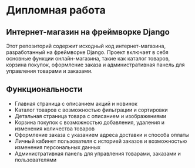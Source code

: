 # Дипломная работа

## Интернет-магазин на фреймворке Django


Этот репозиторий содержит исходный код интернет-магазина, разработанный на фреймворке Django. Проект включает в себя основные функции онлайн-магазина, такие как каталог товаров, корзина покупок, оформление заказа и административная панель для управления товарами и заказами.

## Функциональности

- Главная страница с описанием акций и новинок
- Каталог товаров с возможностью фильтрации и сортировки
- Детальная страница товара с описанием и изображениями
- Корзина покупок с возможностью добавления, удаления и изменения количества товаров
- Оформление заказа с указанием адреса доставки и способа оплаты
- Личный кабинет пользователя с историей заказов и возможностью изменения персональных данных
- Административная панель для управления товарами, заказами и пользователями

